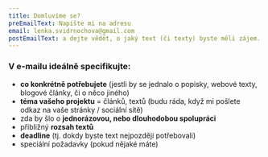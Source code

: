 ```yaml
---
title: Domluvíme se?
preEmailText: Napište mi na adresu
email: lenka.svidrnochova@gmail.com
postEmailText: a dejte vědět, o jaký text (či texty) byste měli zájem.
---
```

### V e-mailu ideálně specifikujte:

* **co konkrétně potřebujete** (jestli by se jednalo o popisky, webové texty, blogové články, či o něco jiného)
* **téma vašeho projektu** = článků, textů (budu ráda, když mi pošlete odkaz na vaše stránky / sociální sítě)
* zda by šlo o **jednorázovou, nebo dlouhodobou spolupráci**
* přibližný **rozsah textů** 
* **deadline** (tj. dokdy byste text nejpozději potřebovali) 
* speciální požadavky (pokud nějaké máte)
